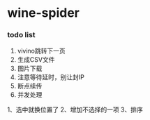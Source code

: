 # wine-spider

### todo list

1. vivino跳转下一页
2. 生成CSV文件
3. 图片下载
4. 注意等待延时，别让封IP
5. 断点续传
6. 并发处理

1、选中就换位置了
2、增加不选择的一项
3、排序